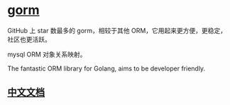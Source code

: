 # [gorm](https://github.com/jinzhu/gorm)

GitHub 上 star 数最多的 gorm，相较于其他 ORM，它用起来更方便，更稳定，社区也更活跃。

mysql ORM 对象关系映射。

The fantastic ORM library for Golang, aims to be developer friendly.

## [中文文档](https://gorm.io/zh_CN/docs/)

